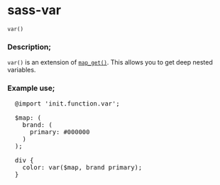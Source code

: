 # sass-var

`var()`

### Description;
  `var()` is an extension of [`map_get()`](http://sass-lang.com/documentation/Sass/Script/Functions.html#map_get-instance_method).
  This allows you to get deep nested variables.

### Example use;
<pre>
  @import 'init.function.var';
  
  $map: (
    brand: (
      primary: #000000
    )
  );

  div {
    color: var($map, brand primary);
  }
</pre>

